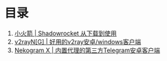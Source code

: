 # 目录

1. [小火箭 | Shadowrocket 从下载到使用]()
2. [v2rayN[G] | 好用的v2ray安卓/windows客户端]()
3. [Nekogram X | 内置代理的第三方Telegram安卓客户端]()
